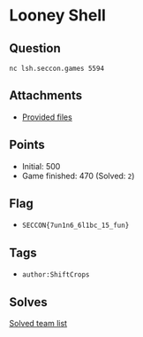 # Looney Shell
## Question
```
nc lsh.seccon.games 5594
```


## Attachments
- [Provided files](files/)

## Points
- Initial: 500
- Game finished: 470 (Solved: `2`)

## Flag
- `SECCON{7un1n6_6l1bc_15_fun}`

## Tags
- `author:ShiftCrops`

## Solves
[Solved team list](./solves.md)